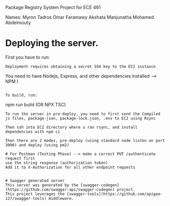 Package Registry System Project for ECE 461

Names: Myron Tadros Omar Faramawy Akshata Manjunatha Mohamed Abdelmouty

# Deploying the server.
First you have to run:
```
Deployment requires obtaining a secret SSH key to the EC2 instance
```
You need to have Nodejs, Express, and other dependencies installed --> NPM I
```

To build, run:
```
npm run build (OR NPX TSC)
```
To run the server in pre-deploy, you need to first send the Compiled js files, package-json, package-lock.json, .env to EC2 using Rsync

Then ssh into EC2 directory where u ran rsync, and install dependencies with npm ci

Then there are 2 modes, pre-deploy (using standard node listen on port 3000) and deploy (using pm2)

# For Postman (Testing Phase) --> make a correct PUT /authenticate request first
use the string response (authorization token)
Add it to X-Authorization for all other endpoint requests
```
```

# Swagger generated server
This server was generated by the [swagger-codegen](https://github.com/swagger-api/swagger-codegen) project.
This project leverages the [swagger-tools](https://github.com/apigee-127/swagger-tools) middleware.
